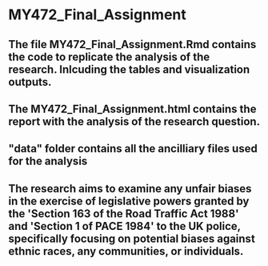 # MY472_Final_Assignment

## The file MY472_Final_Assignment.Rmd contains the code to replicate the analysis of the research. Inlcuding the tables and visualization outputs.
## The MY472_Final_Assignment.html contains the report with the analysis of the research question.
## "data" folder contains all the ancilliary files used for the analysis

## The research aims to examine any unfair biases in the exercise of legislative powers granted by the 'Section 163 of the Road Traffic Act 1988' and 'Section 1 of PACE 1984' to the UK police, specifically focusing on potential biases against ethnic races, any communities, or individuals.

